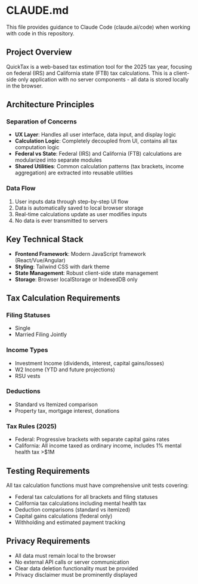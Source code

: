 # CLAUDE.md

This file provides guidance to Claude Code (claude.ai/code) when working with code in this repository.

## Project Overview

QuickTax is a web-based tax estimation tool for the 2025 tax year, focusing on federal (IRS) and California state (FTB) tax calculations. This is a client-side only application with no server components - all data is stored locally in the browser.

## Architecture Principles

### Separation of Concerns
- **UX Layer**: Handles all user interface, data input, and display logic
- **Calculation Logic**: Completely decoupled from UI, contains all tax computation logic
- **Federal vs State**: Federal (IRS) and California (FTB) calculations are modularized into separate modules
- **Shared Utilities**: Common calculation patterns (tax brackets, income aggregation) are extracted into reusable utilities

### Data Flow
1. User inputs data through step-by-step UI flow
2. Data is automatically saved to local browser storage
3. Real-time calculations update as user modifies inputs
4. No data is ever transmitted to servers

## Key Technical Stack

- **Frontend Framework**: Modern JavaScript framework (React/Vue/Angular)
- **Styling**: Tailwind CSS with dark theme
- **State Management**: Robust client-side state management
- **Storage**: Browser localStorage or IndexedDB only

## Tax Calculation Requirements

### Filing Statuses
- Single
- Married Filing Jointly

### Income Types
- Investment Income (dividends, interest, capital gains/losses)
- W2 Income (YTD and future projections)
- RSU vests

### Deductions
- Standard vs Itemized comparison
- Property tax, mortgage interest, donations

### Tax Rules (2025)
- Federal: Progressive brackets with separate capital gains rates
- California: All income taxed as ordinary income, includes 1% mental health tax >$1M

## Testing Requirements

All tax calculation functions must have comprehensive unit tests covering:
- Federal tax calculations for all brackets and filing statuses
- California tax calculations including mental health tax
- Deduction comparisons (standard vs itemized)
- Capital gains calculations (federal only)
- Withholding and estimated payment tracking

## Privacy Requirements

- All data must remain local to the browser
- No external API calls or server communication
- Clear data deletion functionality must be provided
- Privacy disclaimer must be prominently displayed